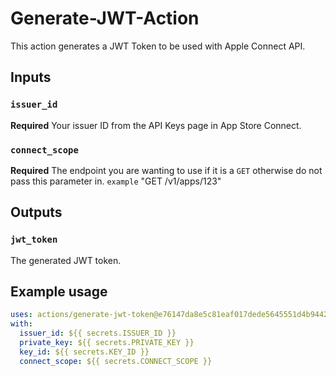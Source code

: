 # Generate-JWT-Action

This action generates a JWT Token to be used with Apple Connect API.

## Inputs

### `issuer_id`

**Required** Your issuer ID from the API Keys page in App Store Connect.

### `connect_scope`

**Required** The endpoint you are wanting to use if it is a `GET` otherwise do not pass this parameter in. `example` "GET /v1/apps/123"

## Outputs

### `jwt_token`

The generated JWT token.

## Example usage

```yaml
uses: actions/generate-jwt-token@e76147da8e5c81eaf017dede5645551d4b94427b
with:
  issuer_id: ${{ secrets.ISSUER_ID }}
  private_key: ${{ secrets.PRIVATE_KEY }}
  key_id: ${{ secrets.KEY_ID }}
  connect_scope: ${{ secrets.CONNECT_SCOPE }}
```
